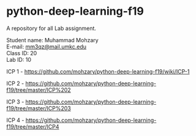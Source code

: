 # python-deep-learning-f19
A repository for all Lab assignment.

Student name: Muhammad Mohzary<br>
E-mail: mm3qz@mail.umkc.edu<br>
Class ID: 20<br>
Lab ID: 10

ICP 1 - https://github.com/mohzary/python-deep-learning-f19/wiki/ICP-1

ICP 2 - https://github.com/mohzary/python-deep-learning-f19/tree/master/ICP%202

ICP 3 - https://github.com/mohzary/python-deep-learning-f19/tree/master/ICP%203

ICP 4 - https://github.com/mohzary/python-deep-learning-f19/tree/master/ICP4
